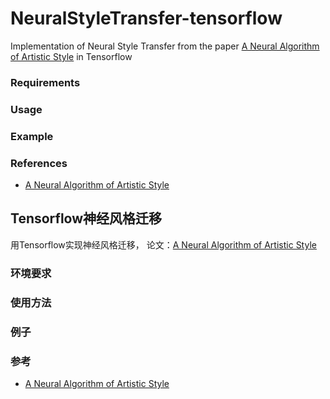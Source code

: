 # NeuralStyleTransfer-tensorflow

Implementation of Neural Style Transfer from the paper [A Neural Algorithm of Artistic Style](http://arxiv.org/abs/1508.06576) in Tensorflow

### Requirements

### Usage

### Example

### References

* [A Neural Algorithm of Artistic Style](http://arxiv.org/abs/1508.06576)

## Tensorflow神经风格迁移

用Tensorflow实现神经风格迁移， 论文：[A Neural Algorithm of Artistic Style](http://arxiv.org/abs/1508.06576)

### 环境要求

### 使用方法

### 例子 

### 参考

* [A Neural Algorithm of Artistic Style](http://arxiv.org/abs/1508.06576)
